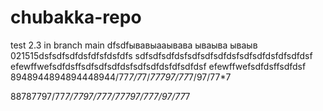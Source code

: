 # chubakka-repo
test 2.3 in branch main dfsdfывавыааывава
 ываыва ываыв
021515dsfsdfsdfdsfdfsfdsfdfs
sdfsdfsdfdsfsdfsdfsdfdsfsdfsdfdsfdfsdfdsf
efewffwefsdfdsffsdfsdfsdfdsfsdfsdfdsfdfsdfdsf
efewffwefsdfdsffsdfdsf
8948944894894448944/77*7/7*7/*77797/77*7/97/77*7

88787797/77*7/*7797/77*7/*77797/77*7/97/77*7
